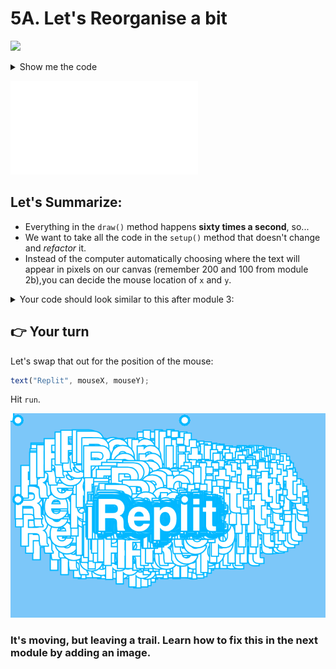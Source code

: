 # 5A. Let's Reorganise a bit


![](https://www.youtube.com/watch?v=CFCN8FI06t4)


<details>
<summary>Show me the code</summary>

```javascript
colorlist =   ['red', 'orange', 'yellow', 'green', 'blue', 'indigo', 'violet']

function setup() {
  createCanvas(windowWidth, windowHeight);
  background('lightskyblue');
  fill('white');
  textFont("sans-serif");
  textSize(100);
  textAlign(CENTER);
  textStyle(BOLD);
  stroke('deepskyblue');
  strokeWeight(5);
  bgImg = loadImage("clouds.jpg");
  colorIndex = 0;
}

function draw() {

  image(bgImg, 0, 0, width, height);
  text("Replit", mouseX, mouseY);


}
```

</details>

![Test](3:Challenge.md)

## Let's Summarize:
- Everything in the `draw()` method happens **sixty times a second**, so...
- We want to take all the code in the `setup()` method that doesn't change and *refactor* it.
- Instead of the computer automatically choosing where the text will appear in pixels on our canvas (remember 200 and 100 from module 2b),you can decide the mouse location of `x` and `y`.


<details> 
  <summary> Your code should look similar to this after module 3:</summary>
  
```javascript
function setup() {
  createCanvas(windowWidth, windowHeight);
  background('lightskyblue');
  fill('white')
  textFont("Helvetica")
  textSize(100)
  textAlign(CENTER);
  textStyle(BOLD);
  stroke('deepskyblue');
  strokeWeight(5);
}

function draw() {
  text("Replit", 200, 150);
  ellipse(20, 20, 20);
  ellipse(20, 200, 20);
  ellipse(400, 20, 20);
  ellipse(400, 200, 20);
}
```
</details>


##  👉 Your turn


Let's swap that out for the position of the mouse:

```javascript
text("Replit", mouseX, mouseY);
```

Hit `run`.

![Follow that Mouse!](resources/FollowThatMouse.png)

### It's moving, but leaving a trail. Learn how to fix this in the next module by adding an image.